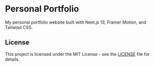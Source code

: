 # Personal Portfolio

My personal portfolio website built with Next.js 13, Framer Motion, and Tailwind CSS.

## License

This project is licensed under the MIT License - see the [LICENSE](LICENSE) file for details.
